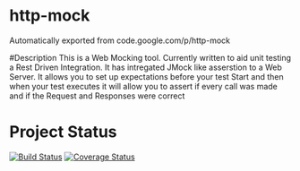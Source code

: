 # http-mock
Automatically exported from code.google.com/p/http-mock

#Description
This is a Web Mocking tool. Currently written to aid unit testing a Rest Driven Integration. 
It has intregated JMock like asserstion to a Web Server. It allows you to set up expectations before your test Start 
and then when your test executes it will allow you to assert if every call was made and if the Request and Responses were correct

# Project Status
[![Build Status](https://travis-ci.org/roloreaper/http-mock.svg?branch=master)](https://travis-ci.org/roloreaper/http-mock)
[![Coverage Status](https://coveralls.io/repos/github/roloreaper/http-mock/badge.svg?branch=master)](https://coveralls.io/github/roloreaper/http-mock?branch=master)
